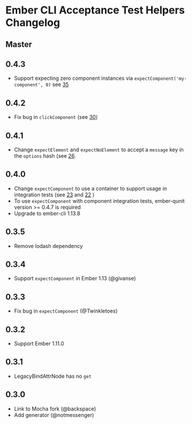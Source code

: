 # Ember CLI Acceptance Test Helpers Changelog

## Master

## 0.4.3
  * Support expecting zero component instances via `expectComponent('my-component', 0)` see [35](https://github.com/201-created/ember-cli-acceptance-test-helpers/pull/35)

## 0.4.2
  * Fix bug in `clickComponent` (see [30](https://github.com/201-created/ember-cli-acceptance-test-helpers/issues/30))

## 0.4.1
  * Change `expectElement` and `expectNoElement` to accept a `message` key in the `options` hash (see [26](https://github.com/201-created/ember-cli-acceptance-test-helpers/pull/26).

## 0.4.0

 * Change `expectComponent` to use a container to support usage in integration tests (see [23](https://github.com/201-created/ember-cli-acceptance-test-helpers/pull/23) and [22](https://github.com/201-created/ember-cli-acceptance-test-helpers/issues/22) )
 * To use `expectComponent` with component integration tests, ember-qunit version >= 0.4.7 is required
 * Upgrade to ember-cli 1.13.8

## 0.3.5

 * Remove lodash dependency

## 0.3.4

 * Support `expectComponent` in Ember 1.13 (@givanse)

## 0.3.3

 * Fix bug in `expectComponent` (@Twinkletoes)

## 0.3.2

* Support Ember 1.11.0

## 0.3.1

 * LegacyBindAttrNode has no `get`

## 0.3.0

 * Link to Mocha fork (@backspace)
 * Add generator (@notmessenger)
